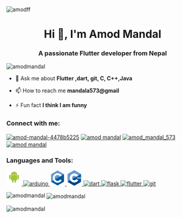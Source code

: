 ![amodff](https://github.com/Amodmandal/Amodmandal/assets/80683174/0e156f73-5209-46d5-b702-33ab9f172648)

<h1 align="center">Hi 👋, I'm Amod Mandal</h1>
<h3 align="center">A passionate Flutter developer from Nepal</h3>

<p align="left"> <img src="https://komarev.com/ghpvc/?username=amodmandal&label=Profile%20views&color=0e75b6&style=flat" alt="amodmandal" /> </p>

- 💬 Ask me about **Flutter ,dart, git, C, C++,Java**

- 📫 How to reach me **mandala573@gmail**

- ⚡ Fun fact **I think I am funny**

<h3 align="left">Connect with me:</h3>
<p align="left">
<a href="https://linkedin.com/in/amod-mandal-4478b5225" target="blank"><img align="center" src="https://raw.githubusercontent.com/rahuldkjain/github-profile-readme-generator/master/src/images/icons/Social/linked-in-alt.svg" alt="amod-mandal-4478b5225" height="30" width="40" /></a>
<a href="https://fb.com/amod mandal" target="blank"><img align="center" src="https://raw.githubusercontent.com/rahuldkjain/github-profile-readme-generator/master/src/images/icons/Social/facebook.svg" alt="amod mandal" height="30" width="40" /></a>
<a href="https://instagram.com/amod_mandal_573" target="blank"><img align="center" src="https://raw.githubusercontent.com/rahuldkjain/github-profile-readme-generator/master/src/images/icons/Social/instagram.svg" alt="amod_mandal_573" height="30" width="40" /></a>
<a href="https://www.leetcode.com/amod mandal" target="blank"><img align="center" src="https://raw.githubusercontent.com/rahuldkjain/github-profile-readme-generator/master/src/images/icons/Social/leet-code.svg" alt="amod mandal" height="30" width="40" /></a>
</p>

<h3 align="left">Languages and Tools:</h3>
<p align="left"> <a href="https://developer.android.com" target="_blank" rel="noreferrer"> <img src="https://raw.githubusercontent.com/devicons/devicon/master/icons/android/android-original-wordmark.svg" alt="android" width="40" height="40"/> </a> <a href="https://www.arduino.cc/" target="_blank" rel="noreferrer"> <img src="https://cdn.worldvectorlogo.com/logos/arduino-1.svg" alt="arduino" width="40" height="40"/> </a> <a href="https://www.cprogramming.com/" target="_blank" rel="noreferrer"> <img src="https://raw.githubusercontent.com/devicons/devicon/master/icons/c/c-original.svg" alt="c" width="40" height="40"/> </a> <a href="https://www.w3schools.com/cpp/" target="_blank" rel="noreferrer"> <img src="https://raw.githubusercontent.com/devicons/devicon/master/icons/cplusplus/cplusplus-original.svg" alt="cplusplus" width="40" height="40"/> </a> <a href="https://dart.dev" target="_blank" rel="noreferrer"> <img src="https://www.vectorlogo.zone/logos/dartlang/dartlang-icon.svg" alt="dart" width="40" height="40"/> </a> <a href="https://flask.palletsprojects.com/" target="_blank" rel="noreferrer"> <img src="https://www.vectorlogo.zone/logos/pocoo_flask/pocoo_flask-icon.svg" alt="flask" width="40" height="40"/> </a> <a href="https://flutter.dev" target="_blank" rel="noreferrer"> <img src="https://www.vectorlogo.zone/logos/flutterio/flutterio-icon.svg" alt="flutter" width="40" height="40"/> </a> <a href="https://git-scm.com/" target="_blank" rel="noreferrer"> <img src="https://www.vectorlogo.zone/logos/git-scm/git-scm-icon.svg" alt="git" width="40" height="40"/> </a> </p>


<p><img align="left" src="https://github-readme-stats.vercel.app/api/top-langs?username=amodmandal&show_icons=true&locale=en&layout=compact" alt="amodmandal" /></p>


<p>&nbsp;<img align="center" src="https://github-readme-stats.vercel.app/api?username=amodmandal&show_icons=true&locale=en" alt="amodmandal" /></p>

<p><img align="center" src="https://github-readme-streak-stats.herokuapp.com/?user=amodmandal&" alt="amodmandal" /></p>

